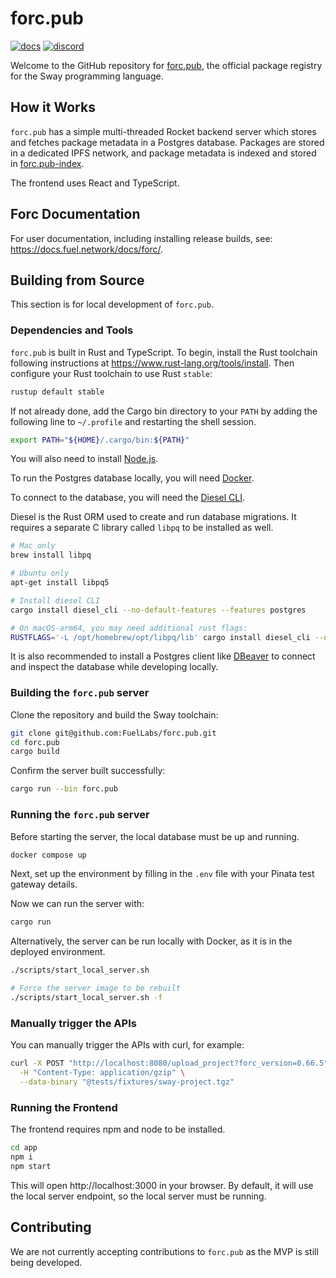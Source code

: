 # forc.pub

[![docs](https://docs.rs/forc/badge.svg)](https://docs.rs/forc/)
[![discord](https://img.shields.io/badge/chat%20on-discord-orange?&logo=discord&logoColor=ffffff&color=7389D8&labelColor=6A7EC2)](https://discord.gg/xfpK4Pe)

Welcome to the GitHub repository for [forc.pub](https://forc.pub/), the official package registry for the Sway programming language.

## How it Works

`forc.pub` has a simple multi-threaded Rocket backend server which stores and fetches package metadata in a Postgres database. Packages are stored in a dedicated IPFS network, and package metadata is indexed and stored in [forc.pub-index](https://github.com/FuelLabs/forc.pub-index).

The frontend uses React and TypeScript.

## Forc Documentation

For user documentation, including installing release builds, see: <https://docs.fuel.network/docs/forc/>.

## Building from Source

This section is for local development of `forc.pub`.

### Dependencies and Tools

`forc.pub` is built in Rust and TypeScript. To begin, install the Rust toolchain following instructions at <https://www.rust-lang.org/tools/install>. Then configure your Rust toolchain to use Rust `stable`:

```sh
rustup default stable
```

If not already done, add the Cargo bin directory to your `PATH` by adding the following line to `~/.profile` and restarting the shell session.

```sh
export PATH="${HOME}/.cargo/bin:${PATH}"
```

You will also need to install [Node.js](https://nodejs.org/en/learn/getting-started/how-to-install-nodejs).

To run the Postgres database locally, you will need [Docker](https://docs.docker.com/engine/install/).

To connect to the database, you will need the [Diesel CLI](https://diesel.rs/guides/getting-started).

Diesel is the Rust ORM used to create and run database migrations. It requires a separate C library called `libpq` to be installed as well.

```sh
# Mac only
brew install libpq

# Ubuntu only
apt-get install libpq5

# Install diesel CLI
cargo install diesel_cli --no-default-features --features postgres

# On macOS-arm64, you may need additional rust flags:
RUSTFLAGS='-L /opt/homebrew/opt/libpq/lib' cargo install diesel_cli --no-default-features --features postgres
```

It is also recommended to install a Postgres client like [DBeaver](https://dbeaver.io/) to connect and inspect the database while developing locally.

### Building the `forc.pub` server

Clone the repository and build the Sway toolchain:

```sh
git clone git@github.com:FuelLabs/forc.pub.git
cd forc.pub
cargo build
```

Confirm the server built successfully:

```sh
cargo run --bin forc.pub
```

### Running the `forc.pub` server

Before starting the server, the local database must be up and running.

```sh
docker compose up
```

Next, set up the environment by filling in the `.env` file with your Pinata test gateway details.

Now we can run the server with:

```sh
cargo run
```

Alternatively, the server can be run locally with Docker, as it is in the deployed environment.

```sh
./scripts/start_local_server.sh

# Force the server image to be rebuilt
./scripts/start_local_server.sh -f
```

### Manually trigger the APIs

You can manually trigger the APIs with curl, for example:

```bash
curl -X POST "http://localhost:8080/upload_project?forc_version=0.66.5" \
  -H "Content-Type: application/gzip" \
  --data-binary "@tests/fixtures/sway-project.tgz"
```

### Running the Frontend

The frontend requires npm and node to be installed.

```sh
cd app
npm i
npm start
```

This will open http://localhost:3000 in your browser. By default, it will use the local server endpoint, so the local server must be running.

## Contributing

We are not currently accepting contributions to `forc.pub` as the MVP is still being developed.
